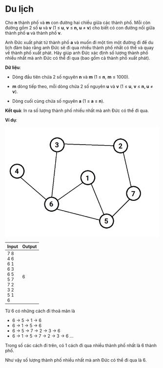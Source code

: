 # Du lịch

Cho **n** thành phố và **m** con đường hai chiều giữa các thành phố. Mỗi còn đường gồm 2 số **u** và **v** (1 ≤ **u**, **v** ≤ **n, u** ≠ **v**) cho biết có con đường nối giữa thành phố **u** và thành phố **v**.

Anh Đức xuất phát từ thành phố **a** và muốn đi một tìm một đường đi để du lịch đảm bảo rằng anh Đức sẽ đi qua nhiều thành phố nhất có thể và quay về thành phố xuất phát. Hãy giúp anh Đức xác định số lượng thành phố nhiều nhất mà anh Đức có thể đi qua (bao gồm cả thành phố xuất phát).

**Dữ liệu**:

- Dòng đầu tiên chứa 2 số nguyên **n** và **m** (1 ≤ **n**, **m** ≤ 1000).

- **m** dòng tiếp theo, mỗi dòng chứa 2 số nguyên **u** và **v** (1 ≤ **u**, **v** ≤ **n, u** ≠ **v**).

- Dòng cuối cùng chứa số nguyên **a** (1 ≤ **a** ≤ **n**).

**Kết quả**: In ra số lượng thành phố nhiều nhất mà anh Đức có thể đi qua.

**Ví dụ**:

![alt text](image.png)

| Input | Output |
|:-------|:--------|
| 7 8 <br> 4 6 <br> 6 1 <br> 6 3 <br> 6 5 <br> 5 7 <br> 7 2 <br> 3 2 <br> 5 1 <br> 6  | 6    |

Từ 6 có những cách đi thoã mãn là

- 6 -> 5 -> 1 -> 6
- 6 -> 1 -> 5 -> 6
- 6 -> 5 -> 7 -> 2 -> 3 -> 6
- 6 -> 1 -> 5 -> 7 -> 2 -> 3 -> 6
...

Trong số các cách đi trên, có 1 cách đi qua nhiều thành phố nhất là 6 thành phố.

Như vậy số lượng thành phố nhiều nhất mà anh Đức có thể đi qua là 6.

